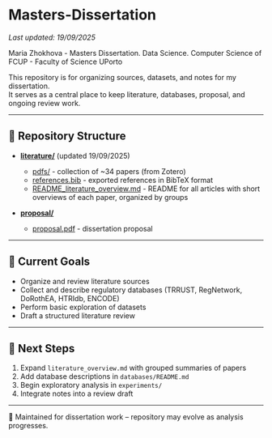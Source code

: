 # Masters-Dissertation

_Last updated: 19/09/2025_

Maria Zhokhova - Masters Dissertation. Data Science. Computer Science of FCUP - Faculty of Science UPorto

This repository is for organizing sources, datasets, and notes for my dissertation.  
It serves as a central place to keep literature, databases, proposal, and ongoing review work.

---

## 📂 Repository Structure
- [**literature/**](literature)  (updated 19/09/2025)   
  - [pdfs/](literature/pdfs) - collection of ~34 papers (from Zotero)
  - [references.bib](literature/references.bib) - exported references in BibTeX format  
  - [README_literature_overview.md](literature/README_literature_overview.md) - README for all articles with short overviews of each paper, organized by groups  
 
- [**proposal/**](proposal)  
  - [proposal.pdf](proposal/proposal.pdf) - dissertation proposal  

---

## 🎯 Current Goals
- Organize and review literature sources  
- Collect and describe regulatory databases (TRRUST, RegNetwork, DoRothEA, HTRIdb, ENCODE)  
- Perform basic exploration of datasets  
- Draft a structured literature review  

---

## 📌 Next Steps
1. Expand `literature_overview.md` with grouped summaries of papers  
2. Add database descriptions in `databases/README.md`  
3. Begin exploratory analysis in `experiments/`  
4. Integrate notes into a review draft  

---

📖 Maintained for dissertation work – repository may evolve as analysis progresses.
